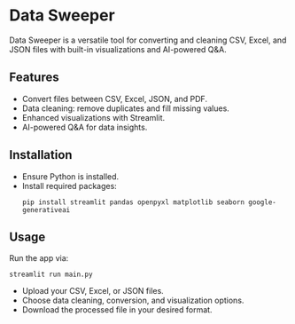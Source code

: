 # Data Sweeper

Data Sweeper is a versatile tool for converting and cleaning CSV, Excel, and JSON files with built-in visualizations and AI-powered Q&A.

## Features
- Convert files between CSV, Excel, JSON, and PDF.
- Data cleaning: remove duplicates and fill missing values.
- Enhanced visualizations with Streamlit.
- AI-powered Q&A for data insights.

## Installation
- Ensure Python is installed.
- Install required packages:
  ```
  pip install streamlit pandas openpyxl matplotlib seaborn google-generativeai
  ```

## Usage
Run the app via:
```
streamlit run main.py
```
- Upload your CSV, Excel, or JSON files.
- Choose data cleaning, conversion, and visualization options.
- Download the processed file in your desired format.

